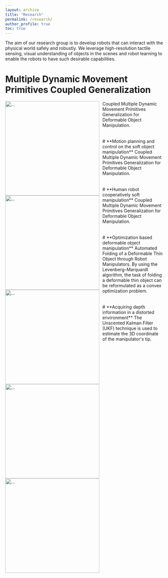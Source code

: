 ```yaml
---
layout: archive
title: "Research"
permalink: /research/
author_profile: true
toc: true
---
```


The aim of our research group is to develop robots that can interact with the physical world safely and robustly. We leverage high-resolution tactile sensing, visual understanding of objects in the scenes and robot learning to enable the robots to have such desirable capabilities. 

<!-- {% include toc %} -->

# **Multiple Dynamic Movement Primitives Coupled Generalization**
<img align="left" width="300" style="margin-right: 10px" src="{{ site.url }}/images/UR5.gif" alt="...">
<!-- GelTip: A Finger-shaped Optical Tactile Sensor for Robotic Manipulation <br />
D.F. Gomes, Z. Lin, **S. Luo**. IEEE/RSJ International Conference on Intelligent Robots and Systems (IROS) 2020. <br />
[[paper]](https://arxiv.org/abs/2008.05404) [[website]](https://danfergo.github.io/geltip/) [[STL files]](https://danfergo.github.io/geltip/geltip2020_parts.zip) -->
Coupled Multiple Dynamic Movement Primitives Generalization for Deformable Object Manipulation.



<br />
<br />
<br />
# **Motion planning and control on the soft object manipulation**
<img align="left" width="300" style="margin-right: 10px" src="{{ site.url }}/images/ur3.gif" alt="...">
<!-- Blocks World of Touch: Exploiting the Advantages of All-around Finger Sensing in Robot Grasping <br />
D.F. Gomes, Z. Lin, **S. Luo**. Frontiers in Robotics and AI 7, 541661, 2020. <br />
[[paper]](https://www.frontiersin.org/articles/10.3389/frobt.2020.541661/full) [[website]](https://danfergo.github.io/geltip/) -->
Coupled Multiple Dynamic Movement Primitives Generalization for Deformable Object Manipulation.



<br />
<br />
<br />
# **Human robot cooperatively soft manipulation**
<img align="left" width="300" style="margin-right: 10px" src="{{ site.url }}/images/ezgif.com-gif-maker.gif" alt="...">
Coupled Multiple Dynamic Movement Primitives Generalization for Deformable Object Manipulation.



<br />
<br />
<br />
# **Optimization based deformable object manipulation**
<img align="left" width="300" style="margin-right: 10px" src="{{ site.url }}/images/IROS2.gif" alt="...">
Automated Folding of a Deformable Thin Object through Robot Manipulators. By using the Levenberg–Marquardt algorithm, the task of folding a deformable thin object can be reformulated as a convex optimization problem.



<br />
<br />
<br />
# **Acquiring depth information in a distorted environment**
<img align="left" width="300" style="margin-right: 10px" src="{{ site.url }}/images/aim2.png" alt="...">
 The Unscented Kalman Filter (UKF) technique is used to estimate the 3D coordinate of the manipulator's tip.
